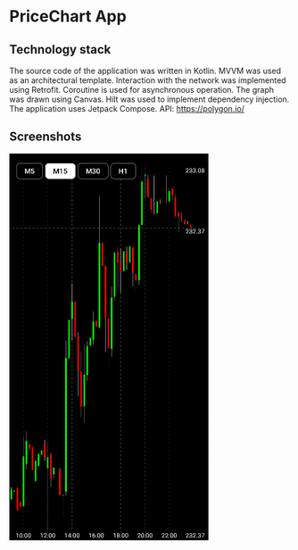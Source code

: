 # PriceChart App
## Technology stack
The source code of the application was written in Kotlin. MVVM was used as an architectural template. Interaction with the network was implemented using Retrofit. Coroutine is used for asynchronous operation. The graph was drawn using Canvas. Hilt was used to implement dependency injection. The application uses Jetpack Compose.
API: https://polygon.io/
## Screenshots
![](screenshots/main.png)
